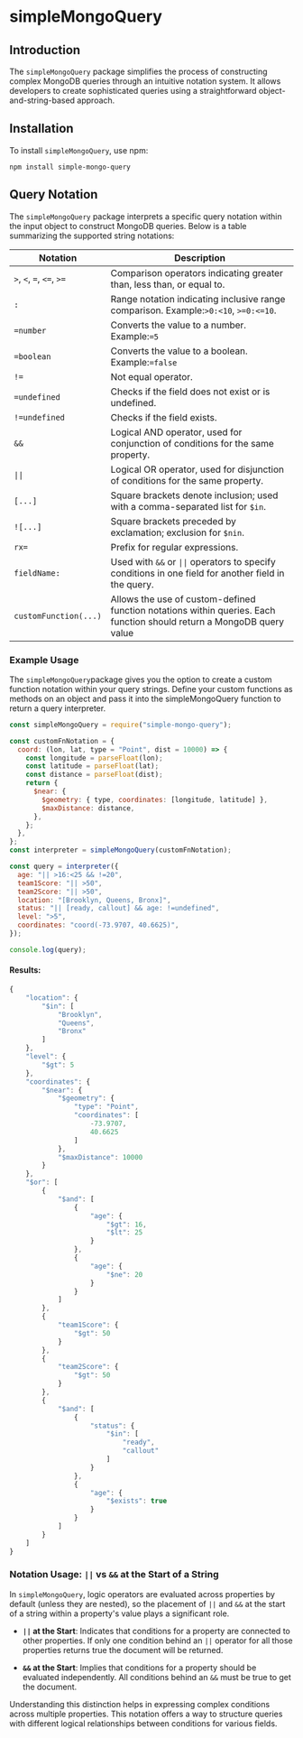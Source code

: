 # simpleMongoQuery

## Introduction

The `simpleMongoQuery` package simplifies the process of constructing complex MongoDB queries through an intuitive notation system. It allows developers to create sophisticated queries using a straightforward object-and-string-based approach.

## Installation

To install `simpleMongoQuery`, use npm:

```
npm install simple-mongo-query
```

## Query Notation

The `simpleMongoQuery` package interprets a specific query notation within the input object to construct MongoDB queries. Below is a table summarizing the supported string notations:

| Notation                  | Description                                                                                                           |
| ------------------------- | --------------------------------------------------------------------------------------------------------------------- |
| `>`, `<`, `=`, `<=`, `>=` | Comparison operators indicating greater than, less than, or equal to.                                                 |
| `:`                       | Range notation indicating inclusive range comparison. Example:`>0:<10`, `>=0:<=10`.                                   |
| `=number`                 | Converts the value to a number. Example:`=5`                                                                          |
| `=boolean`                | Converts the value to a boolean. Example:`=false`                                                                     |
| `!=`                      | Not equal operator.                                                                                                   |
| `=undefined`              | Checks if the field does not exist or is undefined.                                                                   |
| `!=undefined`             | Checks if the field exists.                                                                                           |
| `&&`                      | Logical AND operator, used for conjunction of conditions for the same property.                                       |
| `\|\|`                    | Logical OR operator, used for disjunction of conditions for the same property.                                        |
| `[...]`                   | Square brackets denote inclusion; used with a comma-separated list for `$in`.                                         |
| `![...]`                  | Square brackets preceded by exclamation; exclusion for `$nin`.                                                        |
| `rx=`                     | Prefix for regular expressions.                                                                                       |
| `fieldName:`              | Used with `&&` or `\|\|` operators to specify conditions in one field for another field in the query.                 |
| `customFunction(...)`     | Allows the use of custom-defined function notations within queries. Each function should return a MongoDB query value |

### Example Usage

The `simpleMongoQuery`package gives you the option to create a custom function notation within your query strings. Define your custom functions as methods on an object and pass it into the simpleMongoQuery function to return a query interpreter.

```javascript
const simpleMongoQuery = require("simple-mongo-query");

const customFnNotation = {
  coord: (lon, lat, type = "Point", dist = 10000) => {
    const longitude = parseFloat(lon);
    const latitude = parseFloat(lat);
    const distance = parseFloat(dist);
    return {
      $near: {
        $geometry: { type, coordinates: [longitude, latitude] },
        $maxDistance: distance,
      },
    };
  },
};
const interpreter = simpleMongoQuery(customFnNotation);

const query = interpreter({
  age: "|| >16:<25 && !=20",
  team1Score: "|| >50",
  team2Score: "|| >50",
  location: "[Brooklyn, Queens, Bronx]",
  status: "|| [ready, callout] && age: !=undefined",
  level: ">5",
  coordinates: "coord(-73.9707, 40.6625)",
});

console.log(query);
```

#### Results:

```javascript
{
    "location": {
        "$in": [
            "Brooklyn",
            "Queens",
            "Bronx"
        ]
    },
    "level": {
        "$gt": 5
    },
    "coordinates": {
        "$near": {
            "$geometry": {
                "type": "Point",
                "coordinates": [
                    -73.9707,
                    40.6625
                ]
            },
            "$maxDistance": 10000
        }
    },
    "$or": [
        {
            "$and": [
                {
                    "age": {
                        "$gt": 16,
                        "$lt": 25
                    }
                },
                {
                    "age": {
                        "$ne": 20
                    }
                }
            ]
        },
        {
            "team1Score": {
                "$gt": 50
            }
        },
        {
            "team2Score": {
                "$gt": 50
            }
        },
        {
            "$and": [
                {
                    "status": {
                        "$in": [
                            "ready",
                            "callout"
                        ]
                    }
                },
                {
                    "age": {
                        "$exists": true
                    }
                }
            ]
        }
    ]
}
```

### Notation Usage: `||` vs `&&` at the Start of a String

In `simpleMongoQuery`, logic operators are evaluated across properties by default (unless they are nested), so the placement of `||` and `&&` at the start of a string within a property's value plays a significant role.

- **`||` at the Start**: Indicates that conditions for a property are connected to other properties. If only one condition behind an `||` operator for all those properties returns true the document will be returned.

- **`&&` at the Start**: Implies that conditions for a property should be evaluated independently. All conditions behind an `&&` must be true to get the document.

Understanding this distinction helps in expressing complex conditions across multiple properties. This notation offers a way to structure queries with different logical relationships between conditions for various fields.
